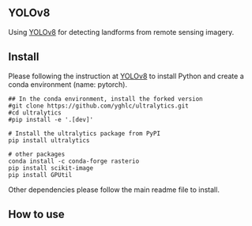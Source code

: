 ## YOLOv8
Using [YOLOv8](https://github.com/ultralytics/ultralytics) for detecting landforms 
from remote sensing imagery.

## Install
Please following the instruction at [YOLOv8](https://github.com/ultralytics/ultralytics) 
to install Python and create a conda environment (name: pytorch). 

```
## In the conda environment, install the forked version
#git clone https://github.com/yghlc/ultralytics.git
#cd ultralytics
#pip install -e '.[dev]'

# Install the ultralytics package from PyPI
pip install ultralytics

# other packages
conda install -c conda-forge rasterio
pip install scikit-image
pip install GPUtil

```

Other dependencies please follow the main readme file to install.

## How to use
